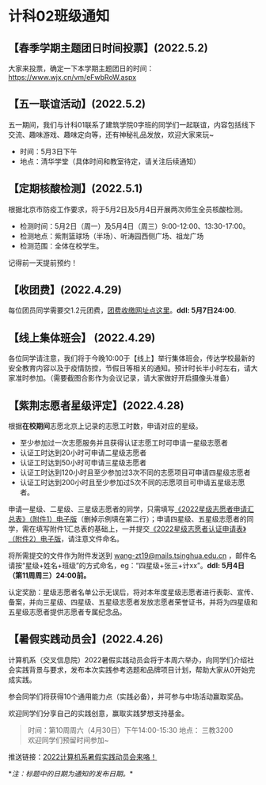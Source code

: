# 计科02班级通知

## 【春季学期主题团日时间投票】(2022.5.2)

大家来投票，确定一下本学期主题团日的时间：https://www.wjx.cn/vm/eFwbRoW.aspx

## 【五一联谊活动】(2022.5.2)

五一期间，我们与计科01联系了建筑学院0字班的同学们一起联谊，内容包括线下交流、趣味游戏、趣味定向等，还有神秘礼品发放，欢迎大家来玩~

- 时间：5月3日下午
- 地点：清华学堂（具体时间和教室待定，请关注后续通知）

## 【定期核酸检测】(2022.5.1)

根据北京市防疫工作要求，将于5月2日及5月4日开展两次师生全员核酸检测。

- 检测时间：5月2日（周一）及5月4日（周三）9:00-12:00、13:30-17:00。
- 检测地点：紫荆篮球场（半场）、听涛园西侧广场、祖龙广场
- 检测范围：全体在校学生。

记得前一天提前预约！

## 【收团费】(2022.4.29)

每位团员同学需要交1.2元团费，[团费收缴网址点这里](http://fa-online.tsinghua.edu.cn/sfdt/)。**ddl: 5月7日24:00**.

## 【线上集体班会】 (2022.4.29)

各位同学请注意，我们将于今晚10:00于【线上】举行集体班会，传达学校最新的安全教育内容以及于疫情防控，节假日等相关的通知。预计时长半小时左右，请大家准时参加。（需要截图合影作为会议记录，请大家做好开启摄像头准备）

## 【紫荆志愿者星级评定】(2022.4.28)

根据**在校期间**志愿北京上记录的志愿工时数，申请对应的星级。

- 至少参加过一次志愿服务并且获得认证志愿工时可申请一星级志愿者
- 认证工时达到20小时可申请二星级志愿者
- 认证工时达到50小时可申请三星级志愿者
- 认证工时达到120小时且至少参加过3次不同的志愿项目可申请四星级志愿者
- 认证工时达到200小时且至少参加过5次不同的志愿项目可申请五星级志愿者。

申请一星级、二星级、三星级志愿者的同学，只需填写[《2022星级志愿者申请汇总表》（附件1）电子版](https://cloud.tsinghua.edu.cn/f/501ce76480ba4b26afde/?dl=1)（删掉示例填在第二行）；申请四星级、五星级志愿者的同学，需在填写附件1汇总表的基础上，一并提交[《2022星级志愿者认证申请表》（附件2）电子版](https://cloud.tsinghua.edu.cn/f/6271bf489343496a96cb/?dl=1)，请注意文件命名。

将所需提交的文件作为附件发送到 wang-zt19@mails.tsinghua.edu.cn ，邮件名请按“星级+姓名+班级”的方式命名，eg：“四星级+张三+计xx”。**ddl: 5月4日（第11周周三）24:00前。**

认定奖励：星级志愿者名单公示无误后，将对本年度星级志愿者进行表彰、宣传、备案，并向三星级、四星级、五星级志愿者发放志愿者荣誉证书，并将为四星级和五星级志愿者提供志愿者专属纪念品。

## 【暑假实践动员会】(2022.4.26)

计算机系（交叉信息院）2022暑假实践动员会将于本周六举办，向同学们介绍社会实践背景与要求，发布本次实践参考选题和品牌项目计划，帮助大家从0开始完成实践。

参会同学们将获得10个通用能力点（实践必备），并可参与中场活动赢取奖品。

欢迎同学们分享自己的实践创意，赢取实践梦想支持基金。

> 时间：第10周周六（4月30日）下午14:00-15:30
> 地点： 三教3200  
> 欢迎同学们预留时间参加~

推送链接：[2022计算机系暑假实践动员会来咯！](https://mp.weixin.qq.com/s/BXfwtMbKw6nddKLU8t1vTg)


\**注：标题中的日期为通知的发布日期。*\*
